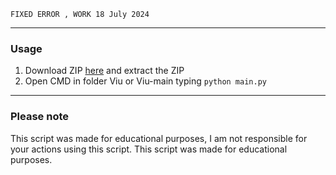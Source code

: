 ```
FIXED ERROR , WORK 18 July 2024
```

--------------------------------------

### Usage

1. Download ZIP <a href="https://codeload.github.com/agathasangkara/Viu/zip/refs/heads/main">here</a> and extract the ZIP 
2. Open CMD in folder Viu or Viu-main typing `python main.py`

--------------------------------------

### Please note

This script was made for educational purposes, I am not responsible for your actions using this script. This script was made for educational purposes.